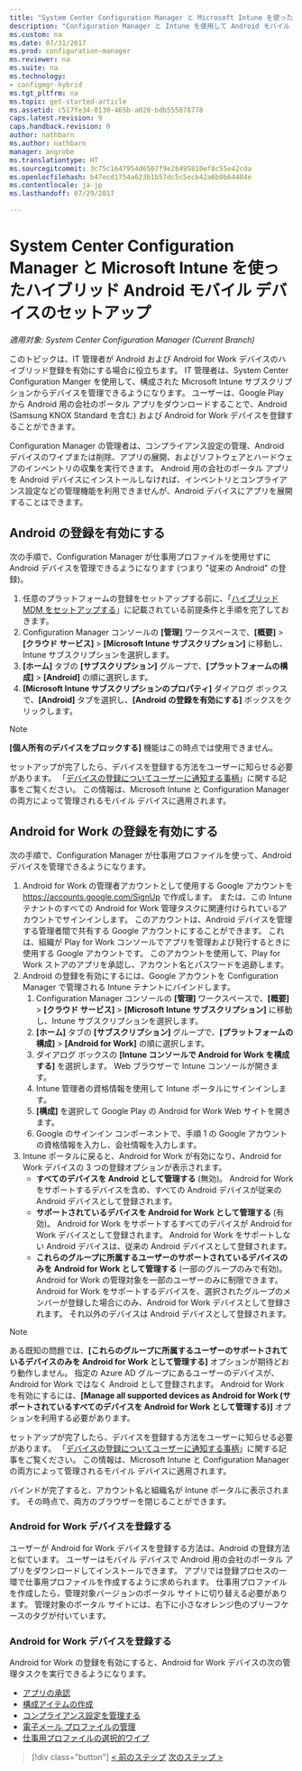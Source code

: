 ```yaml
---
title: "System Center Configuration Manager と Microsoft Intune を使ったハイブリッド Android デバイス管理のセットアップ | Microsoft Docs"
description: "Configuration Manager と Intune を使用して Android モバイル デバイスを管理できるように準備します。"
ms.custom: na
ms.date: 07/31/2017
ms.prod: configuration-manager
ms.reviewer: na
ms.suite: na
ms.technology:
- configmgr-hybrid
ms.tgt_pltfrm: na
ms.topic: get-started-article
ms.assetid: c517fe34-0130-465b-a020-bdb555878778
caps.latest.revision: 9
caps.handback.revision: 0
author: nathbarn
ms.author: nathbarn
manager: angrobe
ms.translationtype: HT
ms.sourcegitcommit: 3c75c1647954d6507f9e28495810ef8c55e42cda
ms.openlocfilehash: b47ecd1754a623b1b57dc5c5ecb42a6b0b64404e
ms.contentlocale: ja-jp
ms.lasthandoff: 07/29/2017

---
```

# <a name="set-up-android-hybrid-device-management-with-system-center-configuration-manager-and-microsoft-intune"></a>System Center Configuration Manager と Microsoft Intune を使ったハイブリッド Android モバイル デバイスのセットアップ

*適用対象: System Center Configuration Manager (Current Branch)*

このトピックは、IT 管理者が Android および Android for Work デバイスのハイブリッド登録を有効にする場合に役立ちます。 IT 管理者は、System Center Configuration Manger を使用して、構成された Microsoft Intune サブスクリプションからデバイスを管理できるようになります。 ユーザーは、Google Play から Android 用の会社のポータル アプリをダウンロードすることで、Android (Samsung KNOX Standard を含む) および Android for Work デバイスを登録することができます。

Configuration Manager の管理者は、コンプライアンス設定の管理、Android デバイスのワイプまたは削除、アプリの展開、およびソフトウェアとハードウェアのインベントリの収集を実行できます。 Android 用の会社のポータル アプリを Android デバイスにインストールしなければ、インベントリとコンプライアンス設定などの管理機能を利用できませんが、Android デバイスにアプリを展開することはできます。  

## <a name="enable-android-enrollment"></a>Android の登録を有効にする  
次の手順で、Configuration Manager が仕事用プロファイルを使用せずに Android デバイスを管理できるようになります (つまり "従来の Android" の登録)。

1. 任意のプラットフォームの登録をセットアップする前に、「[ハイブリッド MDM をセットアップする](setup-hybrid-mdm.md)」に記載されている前提条件と手順を完了しておきます。  
2. Configuration Manager コンソールの **[管理]** ワークスペースで、**[概要]** > **[クラウド サービス]** > **[Microsoft Intune サブスクリプション]** に移動し、Intune サブスクリプションを選択します。  
3. **[ホーム]** タブの **[サブスクリプション]** グループで、**[プラットフォームの構成]**  >  **[Android]** の順に選択します。  
4. **[Microsoft Intune サブスクリプションのプロパティ]** ダイアログ ボックスで、**[Android]** タブを選択し、**[Android の登録を有効にする]** ボックスをクリックします。  

> [!NOTE]
>  **[個人所有のデバイスをブロックする]** 機能はこの時点では使用できません。 

 セットアップが完了したら、デバイスを登録する方法をユーザーに知らせる必要があります。 「[デバイスの登録についてユーザーに通知する事柄](https://docs.microsoft.com/intune/deploy-use/what-to-tell-your-end-users-about-using-microsoft-intune)」に関する記事をご覧ください。 この情報は、Microsoft Intune と Configuration Manager の両方によって管理されるモバイル デバイスに適用されます。

## <a name="enable-android-for-work-enrollment"></a>Android for Work の登録を有効にする
次の手順で、Configuration Manager が仕事用プロファイルを使って、Android デバイスを管理できるようになります。

1. Android for Work の管理者アカウントとして使用する Google アカウントを https://accounts.google.com/SignUp で作成します。 または、この Intune テナントのすべての Android for Work 管理タスクに関連付けられているアカウントでサインインします。 このアカウントは、Android デバイスを管理する管理者間で共有する Google アカウントにすることができます。 これは、組織が Play for Work コンソールでアプリを管理および発行するときに使用する Google アカウントです。 このアカウントを使用して、Play for Work ストアのアプリを承認し、アカウント名とパスワードを追跡します。
2. Android の登録を有効にするには、Google アカウントを Configuration Manager で管理される Intune テナントにバインドします。
   1. Configuration Manager コンソールの **[管理]** ワークスペースで、**[概要]** > **[クラウド サービス]** > **[Microsoft Intune サブスクリプション]** に移動し、Intune サブスクリプションを選択します。
   2. **[ホーム]** タブの **[サブスクリプション]** グループで、**[プラットフォームの構成]**  >  **[Android for Work]** の順に選択します。
   3. ダイアログ ボックスの **[Intune コンソールで Android for Work を構成する]** を選択します。 Web ブラウザーで Intune コンソールが開きます。
   4. Intune 管理者の資格情報を使用して Intune ポータルにサインインします。
   5. **[構成]** を選択して Google Play の Android for Work Web サイトを開きます。
   6. Google のサインイン コンポーネントで、手順 1 の Google アカウントの資格情報を入力し、会社情報を入力します。
3. Intune ポータルに戻ると、Android for Work が有効になり、Android for Work デバイスの 3 つの登録オプションが表示されます。
   - **すべてのデバイスを Android として管理する** (無効)。 Android for Work をサポートするデバイスを含め、すべての Android デバイスが従来の Android デバイスとして登録されます。
   - **サポートされているデバイスを Android for Work として管理する** (有効)。 Android for Work をサポートするすべてのデバイスが Android for Work デバイスとして登録されます。 Android for Work をサポートしない Android デバイスは、従来の Android デバイスとして登録されます。
   - **これらのグループに所属するユーザーのサポートされているデバイスのみを Android for Work として管理する** (一部のグループのみで有効)。 Android for Work の管理対象を一部のユーザーのみに制限できます。 Android for Work をサポートするデバイスを、選択されたグループのメンバーが登録した場合にのみ、Android for Work デバイスとして登録されます。 それ以外のデバイスは Android デバイスとして登録されます。

> [!NOTE]
> ある既知の問題では、**[これらのグループに所属するユーザーのサポートされているデバイスのみを Android for Work として管理する]** オプションが期待どおり動作しません。 指定の Azure AD グループにあるユーザーのデバイスが、Android for Work ではなく Android として登録されます。 Android for Work を有効にするには、**[Manage all supported devices as Android for Work (サポートされているすべてのデバイスを Android for Work として管理する)]** オプションを利用する必要があります。


セットアップが完了したら、デバイスを登録する方法をユーザーに知らせる必要があります。 「[デバイスの登録についてユーザーに通知する事柄](https://docs.microsoft.com/intune/deploy-use/what-to-tell-your-end-users-about-using-microsoft-intune)」に関する記事をご覧ください。 この情報は、Microsoft Intune と Configuration Manager の両方によって管理されるモバイル デバイスに適用されます。

バインドが完了すると、アカウント名と組織名が Intune ポータルに表示されます。 その時点で、両方のブラウザーを閉じることができます。

### <a name="enroll-an-android-for-work-device"></a>Android for Work デバイスを登録する
ユーザーが Android for Work デバイスを登録する方法は、Android の登録方法と似ています。 ユーザーはモバイル デバイスで Android 用の会社のポータル アプリをダウンロードしてインストールできます。 アプリでは登録プロセスの一環で仕事用プロファイルを作成するように求められます。 仕事用プロファイルを作成したら、管理対象バージョンのポータル サイトに切り替える必要があります。 管理対象のポータル サイトには、右下に小さなオレンジ色のブリーフケースのタグが付いています。

### <a name="manage-android-for-work-devices"></a>Android for Work デバイスを登録する
Android for Work の登録を有効にすると、Android for Work デバイスの次の管理タスクを実行できるようになります。
- [アプリの承認](/sccm/mdm/deploy-use/creating-android-applications#approve-and-deploy-android-for-work-apps)
- [構成アイテムの作成](/sccm/mdm/deploy-use/create-configuration-items-for-android-for-work-devices-managed-without-the-client)
- [コンプライアンス設定を管理する](/sccm/mdm/deploy-use/create-configuration-items-for-android-for-work-devices-managed-without-the-client)
- [電子メール プロファイルの管理](/sccm/mdm/deploy-use/create-exchange-activesync-profiles)
- [仕事用プロファイルの選択的ワイプ](/sccm/mdm/deploy-use/wipe-lock-reset-devices#selective-wipe)

> [!div class="button"]
[< 前のステップ](create-service-connection-point.md)  [次のステップ >](set-up-additional-management.md)

